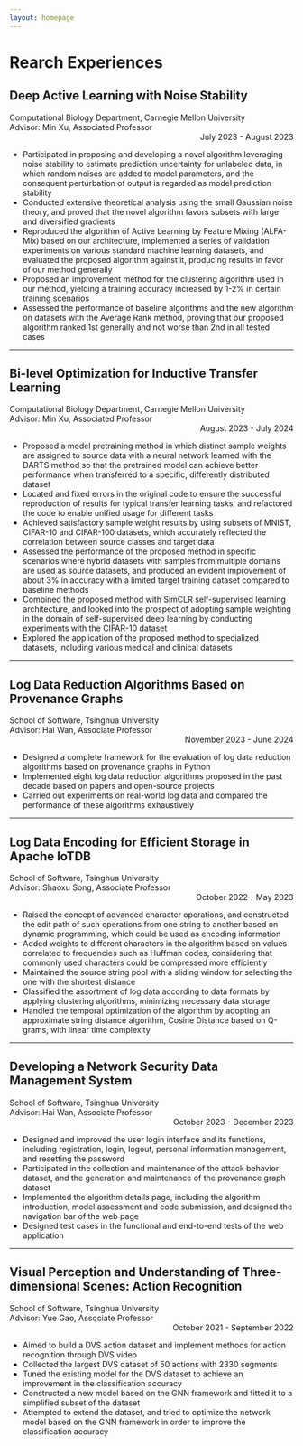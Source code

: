 ```yaml
---
layout: homepage
---
```


# Rearch Experiences

## Deep Active Learning with Noise Stability
<p>
    <div>
        Computational Biology Department, Carnegie Mellon University
        <br />
        Advisor: Min Xu, Associated Professor
        <div style="text-align: right;">July 2023 - August 2023</div>
    </div>
</p>

- Participated in proposing and developing a novel algorithm leveraging noise stability to estimate prediction uncertainty for unlabeled data, in which random noises are added to model parameters, and the consequent perturbation of output is regarded as model prediction stability
- Conducted extensive theoretical analysis using the small Gaussian noise theory, and proved that the novel algorithm favors subsets with large and diversified gradients
- Reproduced the algorithm of Active Learning by Feature Mixing (ALFA-Mix) based on our architecture, implemented a series of validation experiments on various standard machine learning datasets, and evaluated the proposed algorithm against it, producing results in favor of our method generally
- Proposed an improvement method for the clustering algorithm used in our method, yielding a training accuracy increased by 1-2% in certain training scenarios
- Assessed the performance of baseline algorithms and the new algorithm on datasets with the Average Rank method, proving that our proposed algorithm ranked 1st generally and not worse than 2nd in all tested cases

---

## Bi-level Optimization for Inductive Transfer Learning
<p>
    <div>
        Computational Biology Department, Carnegie Mellon University
        <br />
        Advisor: Min Xu, Associated Professor
        <div style="text-align: right;">August 2023 - July 2024</div>
    </div>
</p>

- Proposed a model pretraining method in which distinct sample weights are assigned to source data with a neural network learned with the DARTS method so that the pretrained model can achieve better performance when transferred to a specific, differently distributed dataset
- Located and fixed errors in the original code to ensure the successful reproduction of results for typical transfer learning tasks, and refactored the code to enable unified usage for different tasks
- Achieved satisfactory sample weight results by using subsets of MNIST, CIFAR-10 and CIFAR-100 datasets, which accurately reflected the correlation between source classes and target data
- Assessed the performance of the proposed method in specific scenarios where hybrid datasets with samples from multiple domains are used as source datasets, and produced an evident improvement of about 3% in accuracy with a limited target training dataset compared to baseline methods
- Combined the proposed method with SimCLR self-supervised learning architecture, and looked into the prospect of adopting sample weighting in the domain of self-supervised deep learning by conducting experiments with the CIFAR-10 dataset
- Explored the application of the proposed method to specialized datasets, including various medical and clinical datasets

---

## Log Data Reduction Algorithms Based on Provenance Graphs
<p>
    <div>
        School of Software, Tsinghua University
        <br />
        Advisor: Hai Wan, Associate Professor
        <div style="text-align: right;">November 2023 - June 2024</div>
    </div>
</p>

- Designed a complete framework for the evaluation of log data reduction algorithms based on provenance graphs in Python
- Implemented eight log data reduction algorithms proposed in the past decade based on papers and open-source projects
- Carried out experiments on real-world log data and compared the performance of these algorithms exhaustively

---

## Log Data Encoding for Efficient Storage in Apache IoTDB
<p>
    <div>
        School of Software, Tsinghua University
        <br />
        Advisor: Shaoxu Song, Associate Professor
        <div style="text-align: right;">October 2022 - May 2023</div>
    </div>
</p>

- Raised the concept of advanced character operations, and constructed the edit path of such operations from one string to another based on dynamic programming, which could be used as encoding information
- Added weights to different characters in the algorithm based on values correlated to frequencies such as Huffman codes, considering that commonly used characters could be compressed more efficiently
- Maintained the source string pool with a sliding window for selecting the one with the shortest distance
- Classified the assortment of log data according to data formats by applying clustering algorithms, minimizing necessary data storage
- Handled the temporal optimization of the algorithm by adopting an approximate string distance algorithm, Cosine Distance based on Q-grams, with linear time complexity

---

## Developing a Network Security Data Management System
<p>
    <div>
        School of Software, Tsinghua University
        <br />
        Advisor: Hai Wan, Associate Professor
        <div style="text-align: right;">October 2023 - December 2023</div>
    </div>
</p>

- Designed and improved the user login interface and its functions, including registration, login, logout, personal information management, and resetting the password
- Participated in the collection and maintenance of the attack behavior dataset, and the generation and maintenance of the provenance graph dataset
- Implemented the algorithm details page, including the algorithm introduction, model assessment and code submission, and designed the navigation bar of the web page
- Designed test cases in the functional and end-to-end tests of the web application

---

## Visual Perception and Understanding of Three-dimensional Scenes: Action Recognition
<p>
    <div>
        School of Software, Tsinghua University
        <br />
        Advisor: Yue Gao, Associate Professor
        <div style="text-align: right;">October 2021 - September 2022</div>
    </div>
</p>

- Aimed to build a DVS action dataset and implement methods for action recognition through DVS video
- Collected the largest DVS dataset of 50 actions with 2330 segments
- Tuned the existing model for the DVS dataset to achieve an improvement in the classification accuracy
- Constructed a new model based on the GNN framework and fitted it to a simplified subset of the dataset
- Attempted to extend the dataset, and tried to optimize the network model based on the GNN framework in order to improve the classification accuracy
